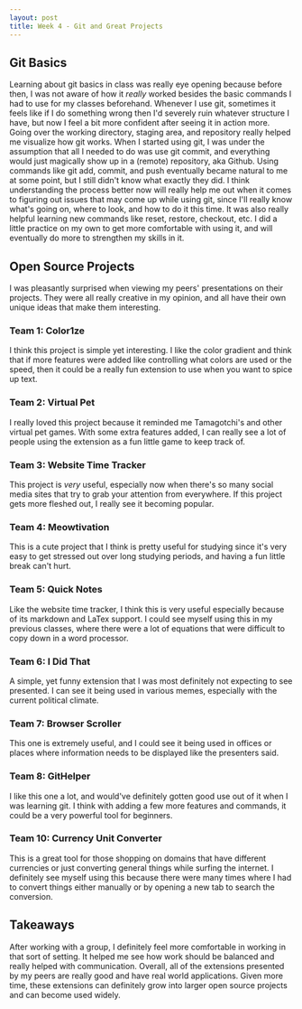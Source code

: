 ```yaml
---
layout: post
title: Week 4 - Git and Great Projects
---
```

## Git Basics

Learning about git basics in class was really eye opening because before
then, I was not aware of how it *really* worked besides the basic commands
I had to use for my classes beforehand. Whenever I use git, sometimes it
feels like if I do something wrong then I'd severely ruin whatever structure
I have, but now I feel a bit more confident after seeing it in action more.
Going over the working directory, staging area, and repository really helped
me visualize how git works. <!--more--> When I started using git, I was under the assumption 
that all I needed to do was use git commit, and everything would just magically show
up in a (remote) repository, aka Github. Using commands like git add, commit, 
and push eventually became natural to me at some point, but I still didn't know 
what exactly they did. I think understanding the process better now will really
help me out when it comes to figuring out issues that may come up while using
git, since I'll really know what's going on, where to look, and how to
do it this time. It was also really helpful learning new commands like reset, 
restore, checkout, etc. I did a little practice on my own to get more 
comfortable with using it, and will eventually do more to strengthen my 
skills in it.

## Open Source Projects

I was pleasantly surprised when viewing my peers' presentations on their
projects. They were all really creative in my opinion, and all have their
own unique ideas that make them interesting.

### Team 1: Color1ze 

I think this project is simple yet interesting. I like the color gradient
and think that if more features were added like controlling what colors
are used or the speed, then it could be a really fun extension to use
when you want to spice up text.

### Team 2: Virtual Pet

I really loved this project because it reminded me Tamagotchi's and other
virtual pet games. With some extra features added, I can really see a lot
of people using the extension as a fun little game to keep track of.

### Team 3: Website Time Tracker

This project is *very* useful, especially now when there's so many social
media sites that try to grab your attention from everywhere. If this project
gets more fleshed out, I really see it becoming popular.

### Team 4: Meowtivation

This is a cute project that I think is pretty useful for studying since
it's very easy to get stressed out over long studying periods, and having
a fun little break can't hurt.

### Team 5: Quick Notes

Like the website time tracker, I think this is very useful especially because
of its markdown and LaTex support. I could see myself using this in my previous
classes, where there were a lot of equations that were difficult to copy
down in a word processor.

### Team 6: I Did That

A simple, yet funny extension that I was most definitely not expecting to
see presented. I can see it being used in various memes, especially with 
the current political climate.

### Team 7: Browser Scroller

This one is extremely useful, and I could see it being used in offices
or places where information needs to be displayed like the presenters
said.

### Team 8: GitHelper

I like this one a lot, and would've definitely gotten good use out of it
when I was learning git. I think with adding a few more features and commands,
it could be a very powerful tool for beginners.

### Team 10: Currency Unit Converter

This is a great tool for those shopping on domains that have different 
currencies or just converting general things while surfing the internet.
I definitely see myself using this because there were many times where I 
had to convert things either manually or by opening a new tab to search 
the conversion.

## Takeaways

After working with a group, I definitely feel more comfortable in working
in that sort of setting. It helped me see how work should be balanced
and really helped with communication. Overall, all of the extensions presented
by my peers are really good and have real world applications. Given more time, 
these extensions can definitely grow into larger open source projects and 
can become used widely.




